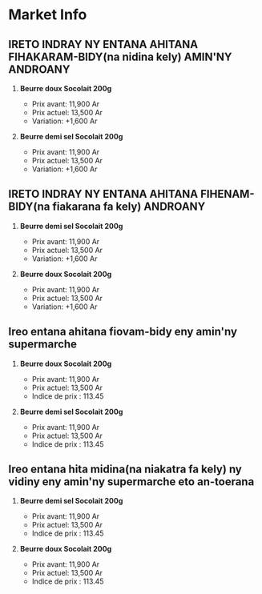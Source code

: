 # Market Info

## IRETO INDRAY NY ENTANA AHITANA FIHAKARAM-BIDY(na nidina kely) AMIN'NY ANDROANY

1. **Beurre doux Socolait 200g**
   - Prix avant: 11,900 Ar
   - Prix actuel: 13,500 Ar
   - Variation: +1,600 Ar

2. **Beurre demi sel Socolait 200g**
   - Prix avant: 11,900 Ar
   - Prix actuel: 13,500 Ar
   - Variation: +1,600 Ar

## IRETO INDRAY NY ENTANA AHITANA FIHENAM-BIDY(na fiakarana fa kely) ANDROANY

1. **Beurre demi sel Socolait 200g**
   - Prix avant: 11,900 Ar
   - Prix actuel: 13,500 Ar
   - Variation: +1,600 Ar

2. **Beurre doux Socolait 200g**
   - Prix avant: 11,900 Ar
   - Prix actuel: 13,500 Ar
   - Variation: +1,600 Ar

## Ireo entana ahitana fiovam-bidy eny amin'ny supermarche

1. **Beurre doux Socolait 200g**
   - Prix avant: 11,900 Ar
   - Prix actuel: 13,500 Ar
   - Indice de prix : 113.45

2. **Beurre demi sel Socolait 200g**
   - Prix avant: 11,900 Ar
   - Prix actuel: 13,500 Ar
   - Indice de prix : 113.45

## Ireo entana hita midina(na niakatra fa kely) ny vidiny eny amin'ny supermarche eto an-toerana

1. **Beurre demi sel Socolait 200g**
   - Prix avant: 11,900 Ar
   - Prix actuel: 13,500 Ar
   - Indice de prix : 113.45

2. **Beurre doux Socolait 200g**
   - Prix avant: 11,900 Ar
   - Prix actuel: 13,500 Ar
   - Indice de prix : 113.45

